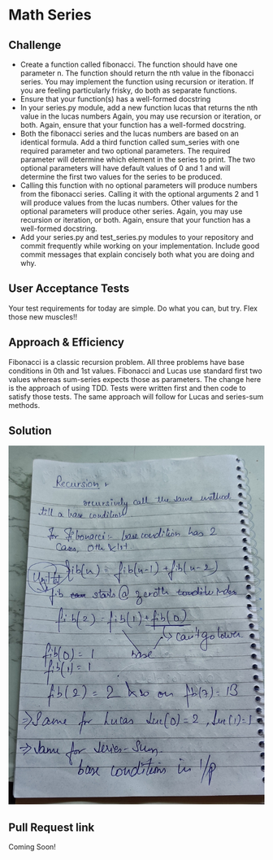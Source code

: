 # Math Series

## Challenge

* Create a function called fibonacci. The function should have one parameter n. The function should return the nth value
 in the fibonacci series. You may implement the function using recursion or iteration. If you are feeling particularly
 frisky, do both as separate functions.
* Ensure that your function(s) has a well-formed docstring
* In your series.py module, add a new function lucas that returns the nth value in the lucas numbers Again, you may use
recursion or iteration, or both. Again, ensure that your function has a well-formed docstring.
* Both the fibonacci series and the lucas numbers are based on an identical formula. Add a third function called
sum_series with one required parameter and two optional parameters. The required parameter will determine which
element in the series to print. The two optional parameters will have default values of 0 and 1 and will determine the
first two values for the series to be produced.
* Calling this function with no optional parameters will produce numbers from the fibonacci series. Calling it with the
optional arguments 2 and 1 will produce values from the lucas numbers. Other values for the optional parameters will
produce other series. Again, you may use recursion or iteration, or both. Again, ensure that your function has a
well-formed docstring.
* Add your series.py and test_series.py modules to your repository and commit frequently while working on your
implementation. Include good commit messages that explain concisely both what you are doing and why.

## User Acceptance Tests

Your test requirements for today are simple. Do what you can, but try. Flex those new muscles!!

## Approach & Efficiency

Fibonacci is a classic recursion problem. All three problems have base conditions in 0th and 1st values. Fibonacci and
Lucas use standard first two values whereas sum-series expects those as parameters. The change here is the approach of
using TDD. Tests were written first and then code to satisfy those tests. The same approach will follow for Lucas and
series-sum methods.

## Solution

![Solution image displaying approach to the solution](./assets/math-series.jpg "SnakesCafe")

## Pull Request link

Coming Soon!